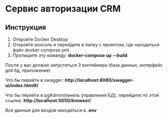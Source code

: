 <h1>Сервис авторизации CRM</h1>

<h2>Инструкция</h2>
<ol>
  <li>Откройте Docker Desktop</li>
  <li>Откройте консоль и перейдите в папку с проектом, где находиться файл docker-compose.yml</li>
  <li>Пропишите эту команду: <b>docker-compose up --build</b></li>
</ol>

После у вас должно запуститься 3 контейнера (база данных, интерфейс для бд, приложение)

Что бы перейти в swagger: <b>http://localhost:8080/swagger-ui/index.html#/</b>

Что бы перейти в pgAdmin(панель управления БД), перейдите по этой ссылке: <b>http://localhost:5050/browser/</b>

Все данные для входов находяться в <strong>.env</strong>
